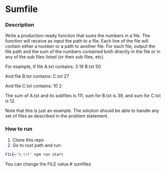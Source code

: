 # Sumfile

### Description
Write a production-ready function that sums the numbers in a file. The function will receive as input the path to a file. Each line of the file will contain either a number or a path to another file. For each file, output the file path and the sum of the numbers contained both directly in the file or in any of the sub files listed (or their sub files, etc).

For example, if file A.txt contains:
3
19
B.txt
50

And file B.txt contains:
C.txt
27

And file C.txt contains:
10
2

The sum of A.txt and its subfiles is 111, sum for B.txt is 39, and sum for C.txt is 12.

Note that this is just an example. The solution should be able to handle any set of files as described in the problem statement.

### How to run

1. Clone this repo
2. Go to root path and run:
```sh
FILE="A.txt" npm run start
```
You can change the FILE value.# sumfiles
